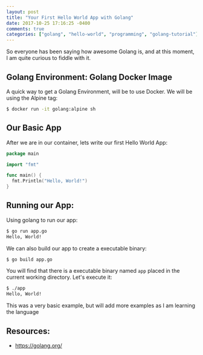 ```yaml
---
layout: post
title: "Your First Hello World App with Golang"
date: 2017-10-25 17:16:25 -0400
comments: true
categories: ["golang", "hello-world", "programming", "golang-tutorial"] 
---
```


So everyone has been saying how awesome Golang is, and at this moment, I am quite curious to fiddle with it.

## Golang Environment: Golang Docker Image

A quick way to get a Golang Environment, will be to use Docker. We will be using the Alpine tag:

```bash
$ docker run -it golang:alpine sh
```

## Our Basic App

After we are in our container, lets write our first Hello World App:

```go app.go
package main

import "fmt"

func main() {
  fmt.Println("Hello, World!")
}
```

## Running our App:

Using golang to run our app:

```bash
$ go run app.go
Hello, World!
```

We can also build our app to create a executable binary:

```bash
$ go build app.go
```

You will find that there is a executable binary named `app` placed in the current working directory. Let's execute it:

```bash
$ ./app
Hello, World!
```

This was a very basic example, but will add more examples as I am learning the language

## Resources:

- https://golang.org/


